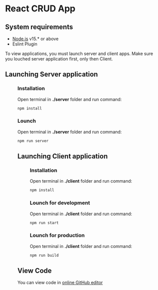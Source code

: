 # React CRUD App

## System requirements
* [Node.js](https://nodejs.org/en/) v15.* or above
* Eslint Plugin

To view applications, you must launch server and client apps.
Make sure you louched server application first, only then Client.

## Launching Server application
<div style="padding-left: 40px">

### Installation
Open terminal in __./server__ folder and run command:
```bash
npm install
```

### Lounch
Open terminal in __./server__ folder and run command:
```bash
npm run server
```

## Launching Client application

<div style="padding-left: 40px">

### Installation
Open terminal in __./client__ folder and run command:
```bash
npm install
```

### Lounch for development
Open terminal in __./client__ folder and run command:
```bash
npm run start
```

### Lounch for production
Open terminal in __./client__ folder and run command:
```bash
npm run build
```

</div>

## View Code
You can view code in [online GitHub editor](https://github.dev/AndriusStravinskas/react-crud)
